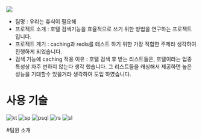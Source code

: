 <img src="https://capsule-render.vercel.app/api?type=soft&color=auto&height=120&section=header&text=프로젝트%20쉬어따가까&fontSize=30" />

- 팀명 : 우리는 휴식이 필요해
- 프로젝트 소개 :  호텔 검색기능을 효율적으로 쓰기 위한 방법을 연구하는 프로젝트 입니다.
- 프로젝트 계기 :  caching과 redis를 테스트 하기 위한 가장 적합한 주제라 생각하여 진행하게 되었습니다.
- 검색 기능에 caching 적용 이유 : 호텔 검색 후 받는 리스트들은, 호텔이라는 업종 특성상 자주 변하지 않는다 생각 했습니다. 그 리스트들을 캐싱해서 제공하면 높은 성능을 기대할수 있을거라 생각하여 도입 하였습니다.

# 사용 기술
![kt](https://img.shields.io/badge/Kotlin-0095D5?&style=for-the-badge&logo=kotlin&logoColor=white)
![sp](https://img.shields.io/badge/Spring-6DB33F?style=for-the-badge&logo=spring&logoColor=white)
![psql](https://img.shields.io/badge/PostgreSQL-316192?style=for-the-badge&logo=postgresql&logoColor=white)
![rs](https://img.shields.io/badge/redis-%23DD0031.svg?&style=for-the-badge&logo=redis&logoColor=white)
![sl](https://img.shields.io/badge/Slack-4A154B?style=for-the-badge&logo=slack&logoColor=white)

#팀원 소개














